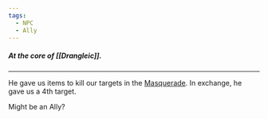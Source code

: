 ```yaml
---
tags:
  - NPC
  - Ally
---
```

##### At the core of [[Drangleic]].
---

He gave us items to kill our targets in the [Masquerade](obsidian://open?vault=Between%20Two%20Worlds&file=World%2FMoments%2FMasquerade%2FThe%20Masquerade). In exchange, he gave us a 4th target.

Might be an Ally?